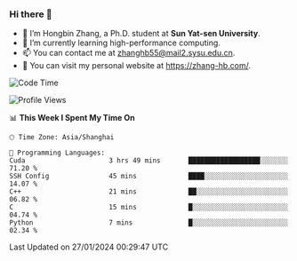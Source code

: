 ### Hi there 👋

- 🔭 I’m Hongbin Zhang, a Ph.D. student at **Sun Yat-sen University**.
- 🌱 I’m currently learning high-performance computing.
- 📫 You can contact me at zhanghb55@mail2.sysu.edu.cn.
- 👀 You can visit my personal website at https://zhang-hb.com/.

<!--START_SECTION:waka-->
![Code Time](http://img.shields.io/badge/Code%20Time-300%20hrs%2055%20mins-blue)

![Profile Views](http://img.shields.io/badge/Profile%20Views-0-blue)

📊 **This Week I Spent My Time On** 

```text
🕑︎ Time Zone: Asia/Shanghai

💬 Programming Languages: 
Cuda                     3 hrs 49 mins       ██████████████████░░░░░░░   71.20 % 
SSH Config               45 mins             ████░░░░░░░░░░░░░░░░░░░░░   14.07 % 
C++                      21 mins             ██░░░░░░░░░░░░░░░░░░░░░░░   06.82 % 
C                        15 mins             █░░░░░░░░░░░░░░░░░░░░░░░░   04.74 % 
Python                   7 mins              █░░░░░░░░░░░░░░░░░░░░░░░░   02.34 % 
```


 Last Updated on 27/01/2024 00:29:47 UTC
<!--END_SECTION:waka-->
